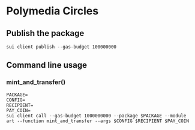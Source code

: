 # Polymedia Circles

## Publish the package
```
sui client publish --gas-budget 100000000
```

## Command line usage

### mint_and_transfer()
```
PACKAGE=
CONFIG=
RECIPIENT=
PAY_COIN=
sui client call --gas-budget 1000000000 --package $PACKAGE --module art --function mint_and_transfer --args $CONFIG $RECIPIENT $PAY_COIN
```